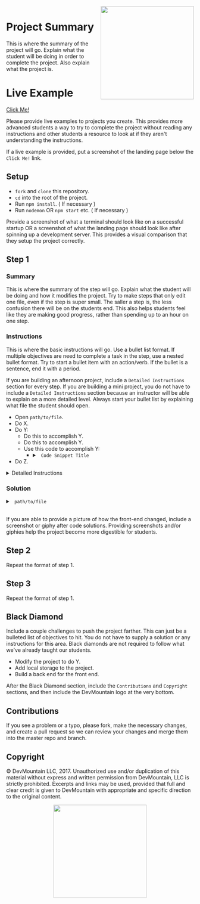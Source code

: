 <img src="https://devmounta.in/img/logowhiteblue.png" width="250" align="right">

# Project Summary

This is where the summary of the project will go. Explain what the student will be doing in order to complete the project. Also explain what the project is.

# Live Example

<a href="#">Click Me!</a>

Please provide live examples to projects you create. This provides more advanced students a way to try to complete the project without reading any instructions and other students a resource to look at if they aren't understanding the instructions.

If a live example is provided, put a screenshot of the landing page below the `Click Me!` link.

## Setup

* `fork` and `clone` this repository.
* `cd` into the root of the project.
* Run `npm install`. ( If necessary )
* Run `nodemon` OR `npm start` etc. ( If necessary )

Provide a screenshot of what a terminal should look like on a successful startup OR a screenshot of what the landing page should look like after spinning up a development server. This provides a visual comparison that they setup the project correctly.

## Step 1

### Summary

This is where the summary of the step will go. Explain what the student will be doing and how it modifies the project. Try to make steps that only edit one file, even if the step is super small. The saller a step is, the less confusion there will be on the students end. This also helps students feel like they are making good progress, rather than spending up to an hour on one step.

### Instructions

This is where the basic instructions will go. Use a bullet list format. If multiple objectives are need to complete a task in the step, use a nested bullet format. Try to start a bullet item with an action/verb. If the bullet is a sentence, end it with a period. 


If you are building an afternoon project, include a `Detailed Instructions` section for every step. If you are building a mini project, you do not have to include a `Detailed Instructions` section because an instructor will be able to explain on a more detailed level. Always start your bullet list by explaining what file the student should open.

* Open `path/to/file`.
* Do X.
* Do Y:
  * Do this to accomplish Y.
  * Do this to accomplish Y.
  * Use this code to accomplish Y:
    * <details>

      <summary> <code> Code Snippet Title </code> </summary>

      ```js
      /*
        You can put code snippets in bullet lists as well. However make sure the code snippet is on it's own indentation level. Otherwise your bullet list will become double spaced.
      */
      ```
      </details>
* Do Z.

<details>

<summary> Detailed Instructions </summary>

<br />

This is where the detailed instructions will go. Break down the bullet list one by one and go into detail on how to complete the item. Use a combination of text/code snippets/pictures to give the most amount of detail possible. Also include why the student is doing the item or how it modifies the project. The more detail the better. Since the Detailed Instructions is hidden by default don't worry about how long this section is.

</details>

### Solution

<details>

<summary> <code> path/to/file </code> </summary>

```js
/*

Always include a hidden code solution for each step. This can either be the entire file or just the things that changed in the file. If you end up doing a solution that is not the entire file, be sure to specify that to the student to avoid confusion.

*/
```

</details>

<br />

If you are able to provide a picture of how the front-end changed, include a screenshot or giphy after code solutions. Providing screenshots and/or giphies help the project become more digestible for students.

## Step 2

Repeat the format of step 1.

## Step 3

Repeat the format of step 1.

## Black Diamond

Include a couple challenges to push the project farther. This can just be a bulleted list of objectives to hit. You do not have to supply a solution or any instructions for this area. Black diamonds are not required to follow what we've already taught our students.

* Modify the project to do Y.
* Add local storage to the project.
* Build a back end for the front end.

After the Black Diamond section, include the `Contributions` and `Copyright` sections, and then include the DevMountain logo at the very bottom.

## Contributions

If you see a problem or a typo, please fork, make the necessary changes, and create a pull request so we can review your changes and merge them into the master repo and branch.

## Copyright

© DevMountain LLC, 2017. Unauthorized use and/or duplication of this material without express and written permission from DevMountain, LLC is strictly prohibited. Excerpts and links may be used, provided that full and clear credit is given to DevMountain with appropriate and specific direction to the original content.

<p align="center">
<img src="https://devmounta.in/img/logowhiteblue.png" width="250">
</p>